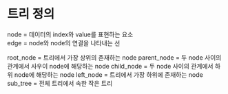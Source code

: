 # 트리 정의

node = 데이터의 index와 value를 표현하는 요소  
edge = node와 node의 연결을 나타내는 선

root_node = 트리에서 가장 상위의 존재하는 node
parent_node = 두 node 사이의 관계에서 사우이 node에 해당하는 node
child_node = 두 node 사이의 관계에서 하위 node에 해당하는 node
left_node = 트리에서 가장 하위에 존재하는 node
sub_tree = 전체 트리에서 속한 작은 트리
